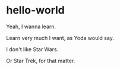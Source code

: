# hello-world

Yeah, I wanna learn. 

Learn  very much I want, as Yoda would say.

I don't like Star Wars.

Or Star Trek, for that matter.
